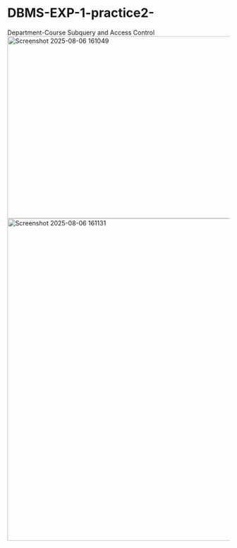 # DBMS-EXP-1-practice2-
Department-Course Subquery and Access Control
<img width="1720" height="414" alt="Screenshot 2025-08-06 161049" src="https://github.com/user-attachments/assets/0ce8d1ec-86e2-42a2-8295-0e1c8811f995" />
<img width="903" height="732" alt="Screenshot 2025-08-06 161131" src="https://github.com/user-attachments/assets/c58d9eed-e058-4fd2-933b-c64d25b71f4f" />
